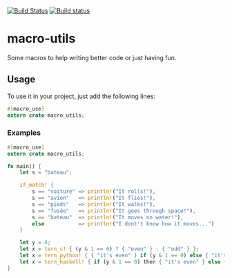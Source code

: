 [![Build Status](https://api.travis-ci.org/GuillaumeGomez/macro-utils.png?branch=master)](https://travis-ci.org/GuillaumeGomez/macro-utils) [![Build status](https://ci.appveyor.com/api/projects/status/xnoltw6xvdyj70k6?svg=true)](https://ci.appveyor.com/project/GuillaumeGomez/macro-utils)

# macro-utils

Some macros to help writing better code or just having fun. 

## Usage

To use it in your project, just add the following lines:

```rust
#[macro_use]
extern crate macro_utils;
```

### Examples

```rust
#[macro_use]
extern crate macro_utils;

fn main() {
    let s = "bateau";

    if_match! {
        s == "voiture" => println!("It rolls!"),
        s == "avion"   => println!("It flies!"),
        s == "pieds"   => println!("It walks!"),
        s == "fusée"   => println!("It goes through space!"),
        s == "bateau"  => println!("It moves on water!"),
        else           => println!("I dont't know how it moves...")
    }

    let y = 4;
    let x = tern_c! { (y & 1 == 0) ? { "even" } : { "odd" } };
    let x = tern_python! { { "it's even" } if (y & 1 == 0) else { "it's odd" } };
    let x = tern_haskell! { if (y & 1 == 0) then { "it's even" } else { "it's odd" } };
}
```
